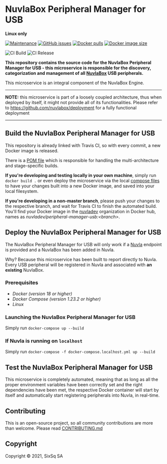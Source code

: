 # NuvlaBox Peripheral Manager for USB

**Linux only**

[![Maintenance](https://img.shields.io/badge/Maintained%3F-yes-green.svg?style=for-the-badge)](https://github.com/nuvlabox/peripheral-manager-usb/graphs/commit-activity)
[![GitHub issues](https://img.shields.io/github/issues/nuvlabox/peripheral-manager-usb?style=for-the-badge&logo=github&logoColor=white)](https://GitHub.com/nuvlabox/peripheral-manager-usb/issues/)
[![Docker pulls](https://img.shields.io/docker/pulls/nuvlabox/peripheral-manager-usb?style=for-the-badge&logo=Docker&logoColor=white)](https://cloud.docker.com/u/nuvlabox/repository/docker/nuvlabox/peripheral-manager-usb)
[![Docker image size](https://img.shields.io/microbadger/image-size/nuvlabox/peripheral-manager-usb?style=for-the-badge&logo=docker&logoColor=white)](https://cloud.docker.com/u/nuvlabox/repository/docker/nuvlabox/peripheral-manager-usb)


![CI Build](https://github.com/nuvlabox/peripheral-manager-usb/actions/workflows/main.yml/badge.svg)
![CI Release](https://github.com/nuvlabox/peripheral-manager-usb/actions/workflows/release.yml/badge.svg)



**This repository contains the source code for the NuvlaBox Peripheral Manager for USB - this microservice is responsible for the discovery, categorization and management of all [NuvlaBox](https://sixsq.com/products-and-services/nuvlabox/overview) USB peripherals.**

This microservice is an integral component of the NuvlaBox Engine.

---

**NOTE:** this microservice is part of a loosely coupled architecture, thus when deployed by itself, it might not provide all of its functionalities. Please refer to https://github.com/nuvlabox/deployment for a fully functional deployment

---

## Build the NuvlaBox Peripheral Manager for USB

This repository is already linked with Travis CI, so with every commit, a new Docker image is released. 

There is a [POM file](pom.xml) which is responsible for handling the multi-architecture and stage-specific builds.

**If you're developing and testing locally in your own machine**, simply run `docker build .` or even deploy the microservice via the local [compose files](docker-compose.yml) to have your changes built into a new Docker image, and saved into your local filesystem.

**If you're developing in a non-master branch**, please push your changes to the respective branch, and wait for Travis CI to finish the automated build. You'll find your Docker image in the [nuvladev](https://hub.docker.com/u/nuvladev) organization in Docker hub, names as _nuvladev/peripheral-manager-usb:\<branch\>_.

## Deploy the NuvlaBox Peripheral Manager for USB

The NuvlaBox Peripheral Manager for USB will only work if a [Nuvla](https://github.com/nuvla/deployment) endpoint is provided and a NuvlaBox has been added in Nuvla.

Why? Because this microservice has been built to report directly to Nuvla. Every USB peripheral will be registered in Nuvla and associated with **an existing** NuvlaBox.

### Prerequisites 

 - *Docker (version 18 or higher)*
 - *Docker Compose (version 1.23.2 or higher)*
 - *Linux*

### Launching the NuvlaBox Peripheral Manager for USB

Simply run `docker-compose up --build`

### If Nuvla is running on `localhost`

Simply run `docker-compose -f docker-compose.localhost.yml up --build`

## Test the NuvlaBox Peripheral Manager for USB

This microservice is completely automated, meaning that as long as all the proper environment variables have been correctly set and the right dependencies have been met, the respective Docker container will start by itself and automatically start registering peripherals into Nuvla, in real-time.

## Contributing

This is an open-source project, so all community contributions are more than welcome. Please read [CONTRIBUTING.md](CONTRIBUTING.md)
 
## Copyright

Copyright &copy; 2021, SixSq SA
